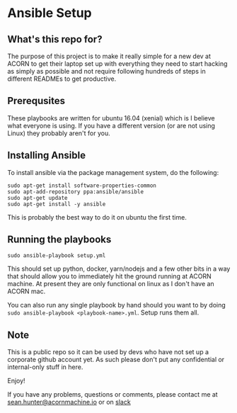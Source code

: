 # Ansible Setup

## What's this repo for?

The purpose of this project is to make it really simple for a new dev at
ACORN to get their laptop set up with everything they need to start hacking
as simply as possible and not require following hundreds of steps in
different READMEs to get productive.

## Prerequsites

These playbooks are written for ubuntu 16.04 (xenial) which is I believe what
everyone is using.  If you have a different version (or are not using Linux)
they probably aren't for you.

## Installing Ansible


To install ansible via the package management system, do the following:

```
sudo apt-get install software-properties-common
sudo apt-add-repository ppa:ansible/ansible
sudo apt-get update
sudo apt-get install -y ansible
```

This is probably the best way to do it on ubuntu the first time.

## Running the playbooks

`sudo ansible-playbook setup.yml`

This should set up python, docker, yarn/nodejs and a few other bits in a way
that should allow you to immediately hit the ground running at ACORN machine.
At present they are only functional on linux as I don't have an ACORN mac.

You can also run any single playbook by hand should you want to by doing `sudo
ansible-playbook <playbook-name>.yml`.  Setup runs them all.

## Note

This is a public repo so it can be used by devs who have not set up a corporate
github account yet.  As such please don't put any confidential or internal-only
stuff in here.

Enjoy!

If you have any problems, questions or comments, please contact me at
[sean.hunter@acornmachine.io](mailto:sean.hunter@acornmachine.io) or on
[slack](https://acorn-machine.slack.com)
